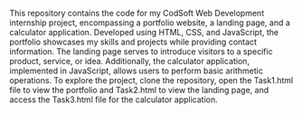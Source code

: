 This repository contains the code for my CodSoft Web Development internship project, encompassing a portfolio website, a landing page, and a calculator application.
Developed using HTML, CSS, and JavaScript, the portfolio showcases my skills and projects while providing contact information. 
The landing page serves to introduce visitors to a specific product, service, or idea. Additionally, the calculator application, implemented in JavaScript, allows users to perform basic arithmetic operations.
To explore the project, clone the repository, open the Task1.html file to view the portfolio and Task2.html to view the landing page, and access the Task3.html file for the calculator application.
